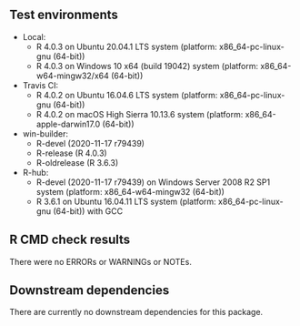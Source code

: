## Test environments

* Local:
  - R 4.0.3 on Ubuntu 20.04.1 LTS system (platform: x86_64-pc-linux-gnu (64-bit))
  - R 4.0.3 on Windows 10 x64 (build 19042) system (platform: x86_64-w64-mingw32/x64 (64-bit))
* Travis CI:
  - R 4.0.2 on Ubuntu 16.04.6 LTS system (platform: x86_64-pc-linux-gnu (64-bit))
  - R 4.0.2 on macOS High Sierra 10.13.6 system (platform: x86_64-apple-darwin17.0 (64-bit))
* win-builder:
  - R-devel (2020-11-17 r79439)
  - R-release (R 4.0.3)
  - R-oldrelease (R 3.6.3)
* R-hub:
  - R-devel (2020-11-17 r79439) on Windows Server 2008 R2 SP1 system (platform: x86_64-w64-mingw32 (64-bit))
  - R 3.6.1 on Ubuntu 16.04.11 LTS system (platform: x86_64-pc-linux-gnu (64-bit)) with GCC

## R CMD check results

There were no ERRORs or WARNINGs or NOTEs.

## Downstream dependencies

There are currently no downstream dependencies for this package.
